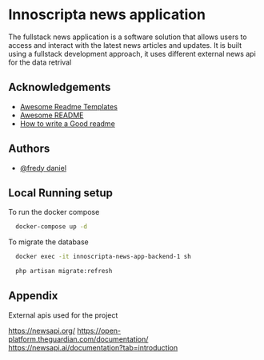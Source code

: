 
# Innoscripta news application

The fullstack news application is a software solution that allows users to access and interact with the latest news articles and updates. It is built using a fullstack development approach, it uses different external news api for the data retrival

## Acknowledgements

 - [Awesome Readme Templates](https://awesomeopensource.com/project/elangosundar/awesome-README-templates)
 - [Awesome README](https://github.com/matiassingers/awesome-readme)
 - [How to write a Good readme](https://bulldogjob.com/news/449-how-to-write-a-good-readme-for-your-github-project)


## Authors

- [@fredy daniel](https://github.com/freduz)


## Local Running setup

To run the docker compose

```bash
  docker-compose up -d
```

To migrate the database

```bash
  docker exec -it innoscripta-news-app-backend-1 sh
```
```bash
  php artisan migrate:refresh
```

## Appendix

External apis used for the project

https://newsapi.org/
https://open-platform.theguardian.com/documentation/
https://newsapi.ai/documentation?tab=introduction
